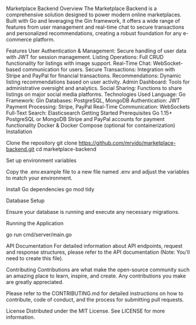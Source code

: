 Marketplace Backend
Overview
The Marketplace Backend is a comprehensive solution designed to power modern online marketplaces. Built with Go and leveraging the Gin framework, it offers a wide range of features from user management and real-time chat to secure transactions and personalized recommendations, creating a robust foundation for any e-commerce platform.

Features
User Authentication & Management: Secure handling of user data with JWT for session management.
Listing Operations: Full CRUD functionality for listings with image support.
Real-Time Chat: WebSocket-based communication for users.
Secure Transactions: Integration with Stripe and PayPal for financial transactions.
Recommendations: Dynamic listing recommendations based on user activity.
Admin Dashboard: Tools for administrative oversight and analytics.
Social Sharing: Functions to share listings on major social media platforms.
Technologies Used
Language: Go
Framework: Gin
Databases: PostgreSQL, MongoDB
Authentication: JWT
Payment Processing: Stripe, PayPal
Real-Time Communication: WebSockets
Full-Text Search: Elasticsearch
Getting Started
Prerequisites
Go 1.15+
PostgreSQL or MongoDB
Stripe and PayPal accounts for payment functionality
Docker & Docker Compose (optional for containerization)
Installation

Clone the repository
git clone https://github.com/mrvido/marketplace-backend.git
cd marketplace-backend

Set up environment variables

Copy the .env.example file to a new file named .env and adjust the variables to match your environment.

Install Go dependencies
go mod tidy

Database Setup

Ensure your database is running and execute any necessary migrations.

Running the Application

go run cmd/server/main.go

API Documentation
For detailed information about API endpoints, request and response structures, please refer to the API documentation (Note: You'll need to create this file).

Contributing
Contributions are what make the open-source community such an amazing place to learn, inspire, and create. Any contributions you make are greatly appreciated.

Please refer to the CONTRIBUTING.md for detailed instructions on how to contribute, code of conduct, and the process for submitting pull requests.

License
Distributed under the MIT License. See LICENSE for more information.